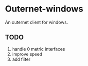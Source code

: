 # Outernet-windows

An outernet client for windows.

## TODO

1. handle 0 metric interfaces
2. improve speed
3. add filter

